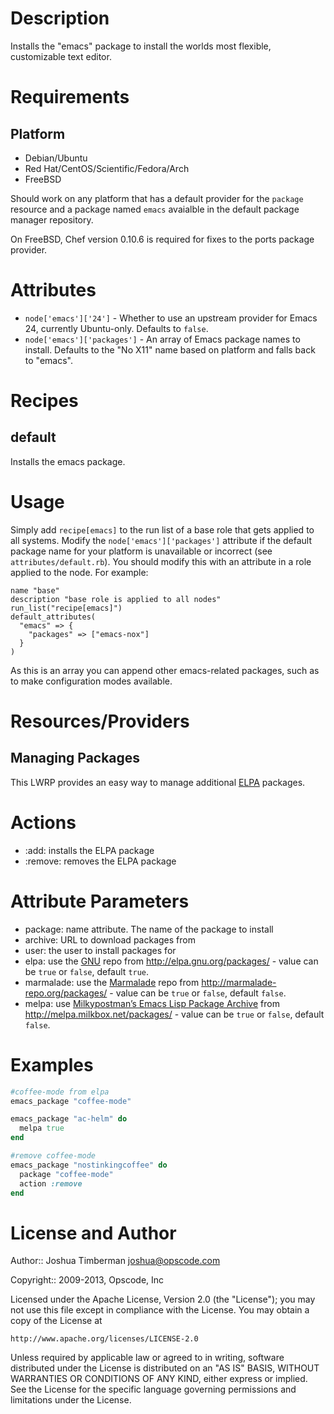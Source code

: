 Description
===========

Installs the "emacs" package to install the worlds most flexible, customizable text editor.

Requirements
============

## Platform

* Debian/Ubuntu
* Red Hat/CentOS/Scientific/Fedora/Arch
* FreeBSD

Should work on any platform that has a default provider for the `package` resource and a package named `emacs` avaialble in the default package manager repository.

On FreeBSD, Chef version 0.10.6 is required for fixes to the ports package provider.

Attributes
==========

* `node['emacs']['24']` - Whether to use an upstream provider for Emacs 24, currently Ubuntu-only. Defaults to `false`.
* `node['emacs']['packages']` - An array of Emacs package names to install. Defaults to the "No X11" name based on platform and falls back to "emacs".

Recipes
=======

default
-------

Installs the emacs package.

Usage
=====

Simply add `recipe[emacs]` to the run list of a base role that gets applied to all systems. Modify the `node['emacs']['packages']` attribute if the default package name for your platform is unavailable or incorrect (see `attributes/default.rb`). You should modify this with an attribute in a role applied to the node. For example:

    name "base"
    description "base role is applied to all nodes"
    run_list("recipe[emacs]")
    default_attributes(
      "emacs" => {
        "packages" => ["emacs-nox"]
      }
    )

As this is an array you can append other emacs-related packages, such as to make configuration modes available.

Resources/Providers
===================

Managing Packages
-----------------

This LWRP provides an easy way to manage additional [ELPA](http://www.emacswiki.org/emacs/ELPA) packages.

# Actions

- :add: installs the ELPA package
- :remove: removes the ELPA package

# Attribute Parameters

- package: name attribute. The name of the package to install
- archive: URL to download packages from
- user: the user to install packages for
- elpa: use the [GNU](http://elpa.gnu.org) repo from http://elpa.gnu.org/packages/ - value can be `true` or `false`, default `true`.
- marmalade: use the [Marmalade](http://marmalade-repo.org) repo from http://marmalade-repo.org/packages/ - value can be `true` or `false`, default `false`.
- melpa: use [Milkypostman’s Emacs Lisp Package Archive](http://melpa.milkbox.net) from http://melpa.milkbox.net/packages/ - value can be `true` or `false`, default `false`.

# Examples

```ruby
#coffee-mode from elpa
emacs_package "coffee-mode"
```

```ruby
emacs_package "ac-helm" do
  melpa true
end
```

```ruby
#remove coffee-mode
emacs_package "nostinkingcoffee" do
  package "coffee-mode"
  action :remove
end
```

License and Author
==================

Author:: Joshua Timberman <joshua@opscode.com>

Copyright:: 2009-2013, Opscode, Inc

Licensed under the Apache License, Version 2.0 (the "License");
you may not use this file except in compliance with the License.
You may obtain a copy of the License at

    http://www.apache.org/licenses/LICENSE-2.0

Unless required by applicable law or agreed to in writing, software
distributed under the License is distributed on an "AS IS" BASIS,
WITHOUT WARRANTIES OR CONDITIONS OF ANY KIND, either express or implied.
See the License for the specific language governing permissions and
limitations under the License.
